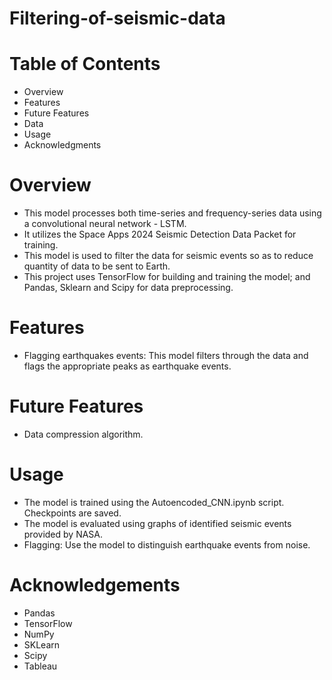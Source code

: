 # Filtering-of-seismic-data

# Table of Contents
-	Overview
-	Features
-	Future Features
-	Data
-	Usage
-	Acknowledgments

# Overview

-	This model processes both time-series and frequency-series data using a convolutional neural network - LSTM.
-	It utilizes the Space Apps 2024 Seismic Detection Data Packet for training.
-	This model is used to filter the data for seismic events so as to reduce quantity of data to be sent to Earth.
-	This project uses TensorFlow for building and training the model; and Pandas, Sklearn and Scipy for data preprocessing.

# Features

-	Flagging earthquakes events: This model filters through the data and flags the appropriate peaks as earthquake events.

# Future Features

- Data compression algorithm.

# Usage

-	The model is trained using the Autoencoded_CNN.ipynb script. Checkpoints are saved.
-	The model is evaluated using graphs of identified seismic events provided by NASA.
-	Flagging: Use the model to distinguish earthquake events from noise.

# Acknowledgements

-	Pandas
-	TensorFlow
-	NumPy
-	SKLearn
- Scipy
- Tableau



